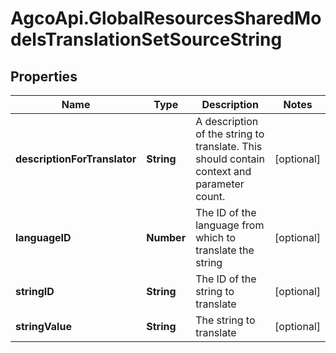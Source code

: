 # AgcoApi.GlobalResourcesSharedModelsTranslationSetSourceString

## Properties

Name | Type | Description | Notes
------------ | ------------- | ------------- | -------------
**descriptionForTranslator** | **String** | A description of the string to translate. This should contain context and parameter count. | [optional] 
**languageID** | **Number** | The ID of the language from which to translate the string | [optional] 
**stringID** | **String** | The ID of the string to translate | [optional] 
**stringValue** | **String** | The string to translate | [optional] 


